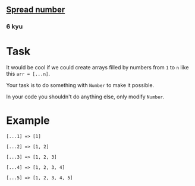 <h2><a href=https://www.codewars.com/kata/5cbded7a36240b000dac91eb/train/javascript target="_blank">Spread number</a></h2><h3>6 kyu</h3><h1>Task</h1><p>It would be cool if we could create arrays filled by numbers from <code>1</code> to <code>n</code> like this <code>arr = [...n]</code>.</p><p>Your task is to do something with <code>Number</code> to make it possible.</p><p>In your code you shouldn't do anything else, only modify <code>Number</code>.</p><h1>Example</h1><p><code>[...1] =&gt; [1]</code></p><p><code>[...2] =&gt; [1, 2]</code></p><p><code>[...3] =&gt; [1, 2, 3]</code></p><p><code>[...4] =&gt; [1, 2, 3, 4]</code></p><p><code>[...5] =&gt; [1, 2, 3, 4, 5]</code></p>